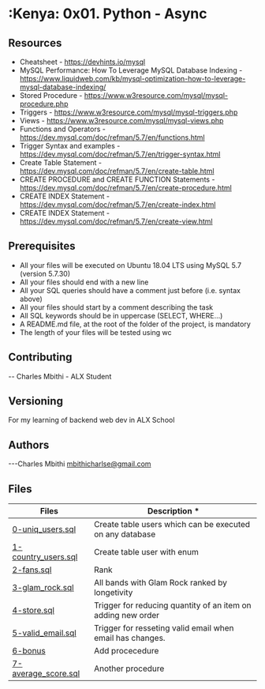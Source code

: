 # :Kenya: 0x01. Python - Async


## Resources

- Cheatsheet - https://devhints.io/mysql
- MySQL Performance: How To Leverage MySQL Database Indexing - https://www.liquidweb.com/kb/mysql-optimization-how-to-leverage-mysql-database-indexing/
- Stored Procedure - https://www.w3resource.com/mysql/mysql-procedure.php
- Triggers - https://www.w3resource.com/mysql/mysql-triggers.php
- Views - https://www.w3resource.com/mysql/mysql-views.php
- Functions and Operators - https://dev.mysql.com/doc/refman/5.7/en/functions.html
- Trigger Syntax and examples - https://dev.mysql.com/doc/refman/5.7/en/trigger-syntax.html
- Create Table Statement - https://dev.mysql.com/doc/refman/5.7/en/create-table.html
- CREATE PROCEDURE and CREATE FUNCTION Statements - https://dev.mysql.com/doc/refman/5.7/en/create-procedure.html
- CREATE INDEX Statement - https://dev.mysql.com/doc/refman/5.7/en/create-index.html
- CREATE INDEX Statement - https://dev.mysql.com/doc/refman/5.7/en/create-view.html

## Prerequisites

- All your files will be executed on Ubuntu 18.04 LTS using MySQL 5.7 (version 5.7.30)
- All your files should end with a new line
- All your SQL queries should have a comment just before (i.e. syntax above)
- All your files should start by a comment describing the task
- All SQL keywords should be in uppercase (SELECT, WHERE…)
- A README.md file, at the root of the folder of the project, is mandatory
- The length of your files will be tested using wc

## Contributing

-- Charles Mbithi - ALX Student

## Versioning

For my learning of backend web dev in ALX School

## Authors

---Charles Mbithi mbithicharlse@gmail.com

## Files

| **Files**                                     | **Description** *                                             |
| --------------------------------------------- | ------------------------------------------------------------- |
| [0-uniq_users.sql](./0-uniq_users.sql)        | Create table users which can be executed on any database      |
| [1-country_users.sql](./1-country_users.sql)  | Create table user with enum                                   |
| [2-fans.sql](./2-fans.sql)                    | Rank                                                          |
| [3-glam_rock.sql](./3-glam_rock.sql)          | All bands with Glam Rock ranked by longetivity                |
| [4-store.sql](./4-store.sql)                  | Trigger for reducing quantity of an item on adding new order  |
| [5-valid_email.sql](./5-valid_email.sql)      | Trigger for resseting valid email when email has changes.     |
| [6-bonus](./6-bonus.sql)                      | Add procecedure                                               |
| [7-average_score.sql](./7-average_score.sql)  | Another procedure                                             |
